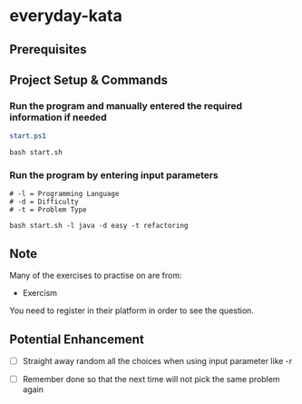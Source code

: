 # everyday-kata

## Prerequisites

## Project Setup & Commands

### Run the program and manually entered the required information if needed

```powershell
start.ps1
```

```shell
bash start.sh
```

### Run the program by entering input parameters

```shell
# -l = Programming Language
# -d = Difficulty
# -t = Problem Type

bash start.sh -l java -d easy -t refactoring
```

## Note

Many of the exercises to practise on are from:

* Exercism

You need to register in their platform in order to see the question.

## Potential Enhancement

- [ ] Straight away random all the choices when using input parameter like -r
- [ ] Remember done so that the next time will not pick the same problem again
  
